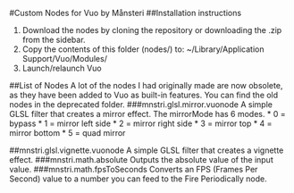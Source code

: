 #Custom Nodes for Vuo by Månsteri
##Installation instructions
<ol>
  <li>Download the nodes by cloning the repository or downloading the .zip from the sidebar.</li>
  <li>Copy the contents of this folder (nodes/) to: ~/Library/Application Support/Vuo/Modules/</li>
  <li>Launch/relaunch Vuo</li>
</ol>
##List of Nodes
A lot of the nodes I had originally made are now obsolete, as they have been added to Vuo as built-in features. You can find the old nodes in the deprecated folder.
###mnstri.glsl.mirror.vuonode
A simple GLSL filter that creates a mirror effect. The mirrorMode has 6 modes.
* 0 = bypass
* 1 = mirror left side
* 2 = mirror right side
* 3 = mirror top
* 4 = mirror bottom
* 5 = quad mirror

##mnstri.glsl.vignette.vuonode
A simple GLSL filter that creates a vignette effect.
###mnstri.math.absolute
Outputs the absolute value of the input value.
###mnstri.math.fpsToSeconds
Converts an FPS (Frames Per Second) value to a number you can feed to the Fire Periodically node.
